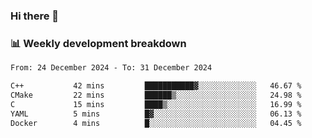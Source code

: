### Hi there 👋

### 📊 Weekly development breakdown
<!--START_SECTION:waka-->

```txt
From: 24 December 2024 - To: 31 December 2024

C++           42 mins         ███████████▓░░░░░░░░░░░░░   46.67 %
CMake         22 mins         ██████▒░░░░░░░░░░░░░░░░░░   24.98 %
C             15 mins         ████▒░░░░░░░░░░░░░░░░░░░░   16.99 %
YAML          5 mins          █▓░░░░░░░░░░░░░░░░░░░░░░░   06.13 %
Docker        4 mins          █░░░░░░░░░░░░░░░░░░░░░░░░   04.45 %
```

<!--END_SECTION:waka-->
